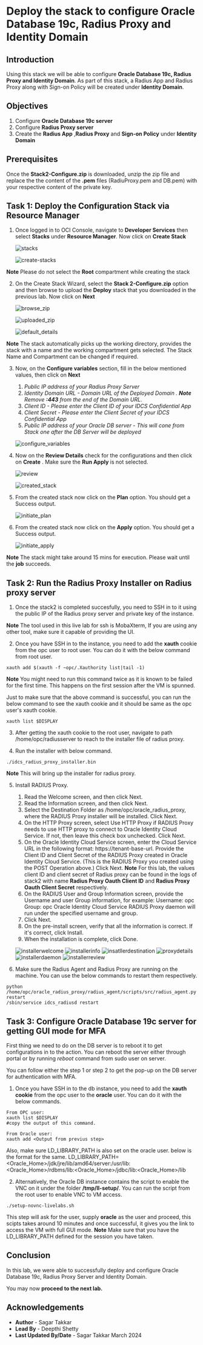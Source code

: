# Deploy the stack to configure Oracle Database 19c, Radius Proxy and Identity Domain

## Introduction

Using this stack we will be able to configure **Oracle Database 19c, Radius Proxy and Identity Domain**. As part of this stack, a Radius App and Radius Proxy along with Sign-on Policy will be created under **Identity Domain**.

## Objectives

1.	Configure **Oracle Database 19c server**
2. 	Configure **Radius Proxy server**
3.	Create the **Radius App** ,**Radius Proxy** and **Sign-on Policy** under **Identity Domain** 

## Prerequisites

Once the **Stack2-Configure.zip** is downloaded, unzip the zip file and replace the the content of the **.pem** files (RadiuProxy.pem and DB.pem) with your respective content of the private key.

## Task 1: Deploy the Configuration Stack via Resource Manager

1. Once logged in to OCI Console, navigate to **Developer Services** then select **Stacks** under **Resource Manager**. Now click on **Create Stack**

	![stacks](./images/stacks.png "stacks")
	
	![create-stacks](./images/create-stacks.png "create-stacks")

**Note** Please do not select the **Root** compartment while creating the stack
 
2. On the Create Stack Wizard, select the **Stack 2-Configure.zip** option and then browse to upload the **Deploy** stack that you downloaded in the previous lab. Now click on **Next**

	![browse_zip ](./images/browse_zip.jpg "browse_zip")
	
	![uploaded_zip](./images/uploaded_zip.jpg "uploaded_zip")
	
	![default_details](./images/default_details.png "default_details")
	
**Note** The stack automatically picks up the working directory, provides the stack with a name and the working compartment gets selected. The Stack Name and Compartment can be changed if required.

3. Now, on the **Configure variables** section, fill in the below mentioned values, then click on **Next**

	1. *Public IP address of your Radius Proxy Server*
	2. *Identity Domain URL - Domain URL of the Deployed Domain . **Note** Remove **:443** from the end of the Domain URL.*
   	3. *Client ID - Please enter the Client ID of your IDCS Confidential App*
    4. *Client Secret - Please enter the Client Secret of your IDCS Confidential App*
	5. *Public IP address of your Oracle DB server - This will cone from Stack one after the DB Server will be deployed*   

	![configure_variables](./images/configure_variables.png "configure_variables")
		
4. Now on the **Review Details** check for the configurations and then click on **Create** . Make sure the **Run Apply** is not selected.

	![review](./images/review.png "review")
	
	![created_stack](./images/created_stack.png "created_stack")
	
5. From the created stack now click on the **Plan** option. You should get a Success output.

	![initiate_plan](./images/initiate_plan.png "initiate_plan")
	
6. From the created stack now click on the **Apply** option. You should get a Success output.	

	![initiate_apply](./images/initiate_apply.png "initiate_apply")
	
**Note** The stack might take around 15 mins for execution. Please wait until the **job** succeeds.

## Task 2: Run the Radius Proxy Installer on Radius proxy server

1. Once the stack2 is completed succesfully, you need to SSH in to it using the public IP of the Radius proxy server and private key of the instance.

**Note** The tool used in this live lab for ssh is MobaXterm, If you are using any other tool, make sure it capable of providing the UI.

2. Once you have SSH in to the instance, you need to add the **xauth** cookie from the opc user to root user. You can do it with the below command from root user.
```
xauth add $(xauth -f ~opc/.Xauthority list|tail -1)
```
**Note** You might need to run this command twice as it is known to be failed for the first time. This happens on the first session after the VM is spunned. 

Just to make sure that the above command is successful, you can run the below command to see the xauth cookie and it should be same as the opc user's xauth cookie.
```
xauth list $DISPLAY
```

3. After getting the xauth cookie to the root user, navigate to path /home/opc/radiusserver to reach to the installer file of radius proxy.

4. Run the installer with below command.
```
./idcs_radius_proxy_installer.bin
```
**Note** This will bring up the installer for radius proxy.

5. Install RADIUS Proxy.
	1. Read the Welcome screen, and then click Next.
    2. Read the Information screen, and then click Next.
    3. Select the Destination Folder as /home/opc/oracle\_radius\_proxy, where the RADIUS Proxy installer will be installed. Click Next.
    4. On the HTTP Proxy screen, select Use HTTP Proxy if RADIUS Proxy needs to use HTTP proxy to connect to Oracle Identity Cloud Service. If not, then leave this check box unchecked. Click Next.
    5. On the Oracle Identity Cloud Service screen, enter the Cloud Service URL in the following format: https://tenant-base-url. Provide the Client ID and Client Secret of the RADIUS Proxy created in Oracle Identity Cloud Service. (This is the RADIUS Proxy you created using the POST Operation above.) Click Next. **Note** For this lab, the values client ID and client secret of Radius proxy can be found in the logs of stack2 with name **Radius Proxy Oauth Client ID** and **Radius Proxy Oauth Client Secret** respectively.
    6. On the RADIUS User and Group Information screen, provide the Username and user Group information, for example:
        Username: opc
        Group: opc
		Oracle Identity Cloud Service RADIUS Proxy daemon will run under the specified username and group.
    7. Click Next.
    8. On the pre-install screen, verify that all the information is correct. If it's correct, click Install.
    9. When the installation is complete, click Done.

	![installerwelcome](./images/installerwelcome.png "installerwelcome")
	![installerinfo](./images/installerinfo.png "installerinfo")
	![insatllerdestination](./images/insatllerdestination.png "insatllerdestination")
	![proxydetails](./images/proxydetails.png "proxydetails")
	![installerdaemon](./images/installerdaemon.png "installerdaemon")
	![installerreview](./images/installerreview.png "installerreview")

6. Make sure the Radius Agent and Radius Proxy are running on the machine. You can use the below commands to restart them respectively.
```
python /home/opc/oracle_radius_proxy/radius_agent/scripts/src/radius_agent.py restart
/sbin/service idcs_radiusd restart
```
	
## Task 3: Configure Oracle Database 19c server for getting GUI mode for MFA
First thing we need to do on the DB server is to reboot it to get configurations in to the action. You can reboot the server either through portal or by running *reboot* command from sudo user on server.
 
You can follow either the step 1 or step 2 to get the pop-up on the DB server for authentication with MFA.
1. Once you have SSH in to the db instance, you need to add the **xauth cookie** from the opc user to the **oracle** user. You can do it with the below commands.
```
From OPC user:
xauth list $DISPLAY
#copy the output of this command.

From Oracle user:
xauth add <Output from previus step>
```
Also, make sure LD_LIBRARY_PATH is also set on the oracle user. below is the format for the same.
LD_LIBRARY_PATH=<Oracle_Home>/jdk/jre/lib/amd64/server:/usr/lib:<Oracle_Home>/rdbms/lib:<Oracle_Home>/jdbc/lib:<Oracle_Home>/lib

2. Alternatively, the Oracle DB instance contains the script to enable the VNC on it under the folder **/tmp/ll-setup/**. You can run the script from the root user to enable VNC to VM access.
```
./setup-novnc-livelabs.sh
```
This step will ask for the user, supply **oracle** as the user and proceed, this scipts takes around 10 minutes and once successful, it gives you the link to access the VM with full GUI mode.
**Note** Make sure that you have the LD_LIBRARY_PATH defined for the session you have taken.

## Conclusion
 
In this lab, we were able to successfully deploy and configure Oracle Database 19c, Radius Proxy Server and Identity Domain. 

 You may now **proceed to the next lab.**

## Acknowledgements
* **Author** - Sagar Takkar
* **Lead By** - Deepthi Shetty 
* **Last Updated By/Date** - Sagar Takkar March 2024


